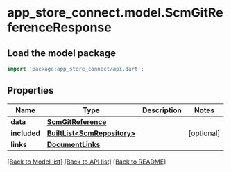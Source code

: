 # app_store_connect.model.ScmGitReferenceResponse

## Load the model package
```dart
import 'package:app_store_connect/api.dart';
```

## Properties
Name | Type | Description | Notes
------------ | ------------- | ------------- | -------------
**data** | [**ScmGitReference**](ScmGitReference.md) |  | 
**included** | [**BuiltList&lt;ScmRepository&gt;**](ScmRepository.md) |  | [optional] 
**links** | [**DocumentLinks**](DocumentLinks.md) |  | 

[[Back to Model list]](../README.md#documentation-for-models) [[Back to API list]](../README.md#documentation-for-api-endpoints) [[Back to README]](../README.md)



